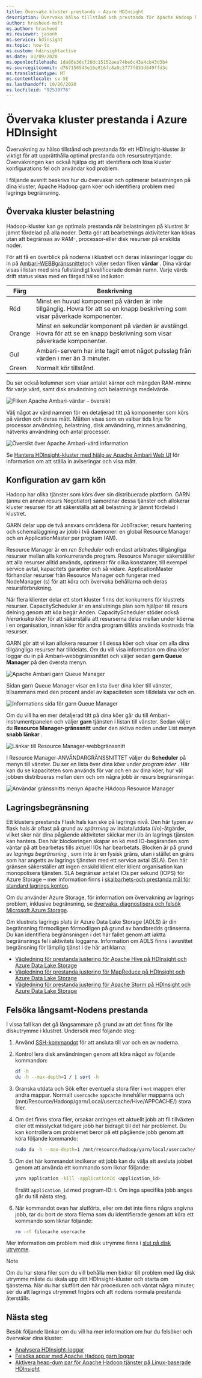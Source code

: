 ```yaml
---
title: Övervaka kluster prestanda – Azure HDInsight
description: Övervaka hälso tillstånd och prestanda för Apache Hadoop kluster i Azure HDInsight.
author: hrasheed-msft
ms.author: hrasheed
ms.reviewer: jasonh
ms.service: hdinsight
ms.topic: how-to
ms.custom: hdinsightactive
ms.date: 03/09/2020
ms.openlocfilehash: 1da86e36cf20dc15152aea74be6c43a4cb43d3b4
ms.sourcegitcommit: d767156543e16e816fc8a0c3777f033d649ffd3c
ms.translationtype: MT
ms.contentlocale: sv-SE
ms.lasthandoff: 10/26/2020
ms.locfileid: "92539776"
---
```

# <a name="monitor-cluster-performance-in-azure-hdinsight"></a>Övervaka kluster prestanda i Azure HDInsight

Övervakning av hälso tillstånd och prestanda för ett HDInsight-kluster är viktigt för att upprätthålla optimal prestanda och resursutnyttjande. Övervakningen kan också hjälpa dig att identifiera och lösa kluster konfigurations fel och användar kod problem.

I följande avsnitt beskrivs hur du övervakar och optimerar belastningen på dina kluster, Apache Hadoop garn köer och identifiera problem med lagrings begränsning.

## <a name="monitor-cluster-load"></a>Övervaka kluster belastning

Hadoop-kluster kan ge optimala prestanda när belastningen på klustret är jämnt fördelad på alla noder. Detta gör att bearbetnings aktiviteter kan köras utan att begränsas av RAM-, processor-eller disk resurser på enskilda noder.

För att få en överblick på noderna i klustret och deras inläsningar loggar du in på [Ambari-WEBBgränssnittet](hdinsight-hadoop-manage-ambari.md)och väljer sedan fliken **värdar** . Dina värdar visas i listan med sina fullständigt kvalificerade domän namn. Varje värds drift status visas med en färgad hälso indikator:

| Färg | Beskrivning |
| --- | --- |
| Röd | Minst en huvud komponent på värden är inte tillgänglig. Hovra för att se en knapp beskrivning som visar påverkade komponenter. |
| Orange | Minst en sekundär komponent på värden är avstängd. Hovra för att se en knapp beskrivning som visar påverkade komponenter. |
| Gul | Ambari-servern har inte tagit emot något pulsslag från värden i mer än 3 minuter. |
| Green | Normalt kör tillstånd. |

Du ser också kolumner som visar antalet kärnor och mängden RAM-minne för varje värd, samt disk användning och belastnings medelvärde.

![Fliken Apache Ambari-värdar – översikt](./media/hdinsight-key-scenarios-to-monitor/apache-ambari-hosts-tab.png)

Välj något av värd namnen för en detaljerad titt på komponenter som körs på värden och deras mått. Måtten visas som en valbar tids linje för processor användning, belastning, disk användning, minnes användning, nätverks användning och antal processer.

![Översikt över Apache Ambari-värd information](./media/hdinsight-key-scenarios-to-monitor/apache-ambari-host-details.png)

Se [Hantera HDInsight-kluster med hjälp av Apache Ambari Web UI](hdinsight-hadoop-manage-ambari.md) för information om att ställa in aviseringar och visa mått.

## <a name="yarn-queue-configuration"></a>Konfiguration av garn kön

Hadoop har olika tjänster som körs över sin distribuerade plattform. GARN (ännu en annan resurs Negotiator) samordnar dessa tjänster och allokerar kluster resurser för att säkerställa att all belastning är jämnt fördelad i klustret.

GARN delar upp de två ansvars områdena för JobTracker, resurs hantering och schemaläggning av jobb i två daemoner: en global Resource Manager och en ApplicationMaster per program (AM).

Resource Manager är en *ren Scheduler* och endast arbitrates tillgängliga resurser mellan alla konkurrerande program. Resource Manager säkerställer att alla resurser alltid används, optimerar för olika konstanter, till exempel service avtal, kapacitets garantier och så vidare. ApplicationMaster förhandlar resurser från Resource Manager och fungerar med NodeManager (s) för att köra och övervaka behållarna och deras resursförbrukning.

När flera klienter delar ett stort kluster finns det konkurrens för klustrets resurser. CapacityScheduler är en anslutnings plan som hjälper till resurs delning genom att köa begär Anden. CapacityScheduler stöder också *hierarkiska köer* för att säkerställa att resurserna delas mellan under köerna i en organisation, innan köer för andra program tillåts använda kostnads fria resurser.

GARN gör att vi kan allokera resurser till dessa köer och visar om alla dina tillgängliga resurser har tilldelats. Om du vill visa information om dina köer loggar du in på Ambari-webbgränssnittet och väljer sedan **garn Queue Manager** på den översta menyn.

![Apache Ambari garn Queue Manager](./media/hdinsight-key-scenarios-to-monitor/apache-yarn-queue-manager.png)

Sidan garn Queue Manager visar en lista över dina köer till vänster, tillsammans med den procent andel av kapaciteten som tilldelats var och en.

![Informations sida för garn Queue Manager](./media/hdinsight-key-scenarios-to-monitor/yarn-queue-manager-details.png)

Om du vill ha en mer detaljerad titt på dina köer går du till Ambari-instrumentpanelen och väljer **garn** tjänsten i listan till vänster. Sedan väljer du **Resource Manager-gränssnitt** under den aktiva noden under List menyn **snabb länkar** .

![Länkar till Resource Manager-webbgränssnitt](./media/hdinsight-key-scenarios-to-monitor/resource-manager-ui-menu-link.png)

I Resource Manager-ANVÄNDARGRÄNSSNITTET väljer du **Scheduler** på menyn till vänster. Du ser en lista över dina köer under *program köer* . Här kan du se kapaciteten som används för var och en av dina köer, hur väl jobben distribueras mellan dem och om några jobb är resurs begränsningar.

![Användar gränssnitts menyn Apache HAdoop Resource Manager](./media/hdinsight-key-scenarios-to-monitor/resource-manager-ui-menu.png)

## <a name="storage-throttling"></a>Lagringsbegränsning

Ett klusters prestanda Flask hals kan ske på lagrings nivå. Den här typen av flask hals är oftast på grund av *spärrning* av indata/utdata (i/o)-åtgärder, vilket sker när dina pågående aktiviteter skickar mer i/o än lagrings tjänsten kan hantera. Den här blockeringen skapar en kö med IO-begäranden som väntar på att bearbetas tills aktuell IOs har bearbetats. Blocken är på grund av *lagrings begränsning* , som inte är en fysisk gräns, utan i stället en gräns som har angetts av lagrings tjänsten med ett service avtal (SLA). Den här gränsen säkerställer att ingen enskild klient eller klient organisation kan monopolisera tjänsten. SLA begränsar antalet IOs per sekund (IOPS) för Azure Storage – mer information finns i [skalbarhets-och prestanda mål för standard lagrings konton](../storage/common/scalability-targets-standard-account.md).

Om du använder Azure Storage, för information om övervakning av lagrings problem, inklusive begränsning, se [övervaka, diagnostisera och felsök Microsoft Azure Storage](../storage/common/storage-monitoring-diagnosing-troubleshooting.md).

Om klustrets lagrings plats är Azure Data Lake Storage (ADLS) är din begränsning förmodligen förmodligen på grund av bandbredds gränserna. Du kan identifiera begränsningen i det här fallet genom att iaktta begränsnings fel i aktivitets loggarna. Information om ADLS finns i avsnittet begränsning för lämplig tjänst i de här artiklarna:

* [Vägledning för prestanda justering för Apache Hive på HDInsight och Azure Data Lake Storage](../data-lake-store/data-lake-store-performance-tuning-hive.md)
* [Vägledning för prestanda justering för MapReduce på HDInsight och Azure Data Lake Storage](../data-lake-store/data-lake-store-performance-tuning-mapreduce.md)
* [Vägledning för prestanda justering för Apache Storm på HDInsight och Azure Data Lake Storage](../data-lake-store/data-lake-store-performance-tuning-storm.md)

## <a name="troubleshoot-sluggish-node-performance"></a>Felsöka långsamt-Nodens prestanda

I vissa fall kan det gå långsammare på grund av att det finns för lite diskutrymme i klustret. Undersök med följande steg:

1. Använd [SSH-kommandot](./hdinsight-hadoop-linux-use-ssh-unix.md) för att ansluta till var och en av noderna.

1. Kontrol lera disk användningen genom att köra något av följande kommandon:

    ```bash
    df -h
    du -h --max-depth=1 / | sort -h
    ```

1. Granska utdata och Sök efter eventuella stora filer i `mnt` mappen eller andra mappar. Normalt `usercache` `appcache` innehåller mapparna och (mnt/Resource/Hadoop/garn/Local/usercache/Hive/APPCACHE/) stora filer.

1. Om det finns stora filer, orsakar antingen ett aktuellt jobb att fil tillväxten eller ett misslyckat tidigare jobb har bidragit till det här problemet. Du kan kontrollera om problemet beror på ett pågående jobb genom att köra följande kommando: 

    ```bash
    sudo du -h --max-depth=1 /mnt/resource/hadoop/yarn/local/usercache/hive/appcache/
    ```

1. Om det här kommandot indikerar ett jobb kan du välja att avsluta jobbet genom att använda ett kommando som liknar följande:

    ```bash
    yarn application -kill -applicationId <application_id>
    ```

    Ersätt `application_id` med program-ID: t. Om inga specifika jobb anges går du till nästa steg.

1. När kommandot ovan har slutförts, eller om det inte finns några angivna jobb, tar du bort de stora filerna som du identifierade genom att köra ett kommando som liknar följande:

    ```bash
    rm -rf filecache usercache
    ```

Mer information om problem med disk utrymme finns i [slut på disk utrymme](./hadoop/hdinsight-troubleshoot-out-disk-space.md).

> [!NOTE]  
> Om du har stora filer som du vill behålla men bidrar till problem med låg disk utrymme måste du skala upp ditt HDInsight-kluster och starta om tjänsterna. När du har slutfört den här proceduren och väntat några minuter, ser du att lagrings utrymmet frigörs och att nodens normala prestanda återställs.

## <a name="next-steps"></a>Nästa steg

Besök följande länkar om du vill ha mer information om hur du felsöker och övervakar dina kluster:

* [Analysera HDInsight-loggar](./hdinsight-troubleshoot-guide.md)
* [Felsöka appar med Apache Hadoop garn loggar](hdinsight-hadoop-access-yarn-app-logs-linux.md)
* [Aktivera heap-dum par för Apache Hadoop tjänster på Linux-baserade HDInsight](hdinsight-hadoop-collect-debug-heap-dump-linux.md)